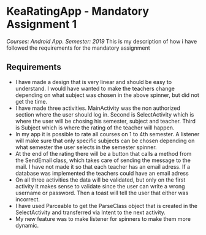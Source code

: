 # KeaRatingApp - Mandatory Assignment 1 
_Courses: Android App._
_Semester: 2019_
This is my description of how i have followed the requirements for the mandatory assignment
## Requirements
* I have made a design that is very linear and should be easy to understand. I would have wanted to make the teachers change depending on what subject was chosen in the above spinner, but did not get the time. 
* I have made three activities. MainActivity was the non authorized section where the user should log in. Second is SelectActivity which is where the user will be chosing his semester, subject and teacher. Third is Subject which is where the rating of the teacher will happen.
* In my app it is possible to rate all courses on 1 to 4th semester. A listener will make sure that only specific subjects can be chosen depending on what semester the user selects in the semester spinner.
* At the end of the rating there will be a button that calls a method from the SendEmail class, which takes care of sending the message to the mail. I have not made it so that each teacher has an email adress. If a database was implemented the teachers could have an email adress
* On all three activities the data will be validated, but only on the first activity it makes sense to validate since the user can write a wrong username or password. Then a toast will tell the user that either was incorrect.
* I have used Parceable to get the ParseClass object that is created in the SelectActivity and transferred via Intent to the next activity.
* My new feature was to make listener for spinners to make them more dynamic.


